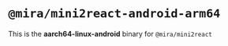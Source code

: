 # `@mira/mini2react-android-arm64`

This is the **aarch64-linux-android** binary for `@mira/mini2react`

